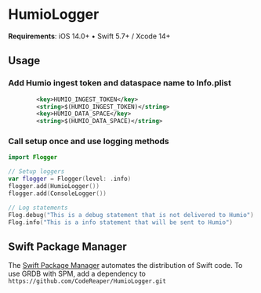 # HumioLogger

**Requirements**: iOS 14.0+ &bull; Swift 5.7+ / Xcode 14+

## Usage

### Add Humio ingest token and dataspace name to Info.plist
```xml
        <key>HUMIO_INGEST_TOKEN</key>
        <string>$(HUMIO_INGEST_TOKEN)</string>
        <key>HUMIO_DATA_SPACE</key>
        <string>$(HUMIO_DATA_SPACE)</string>
```

### Call setup once and use logging methods
```swift
import Flogger

// Setup loggers
var flogger = Flogger(level: .info)
flogger.add(HumioLogger())
flogger.add(ConsoleLogger())

// Log statements
Flog.debug("This is a debug statement that is not delivered to Humio")
Flog.info("This is a info statement that will be sent to Humio")
```

## Swift Package Manager

The [Swift Package Manager](https://swift.org/package-manager/) automates the distribution of Swift code. To use GRDB with SPM, add a dependency to `https://github.com/CodeReaper/HumioLogger.git`
